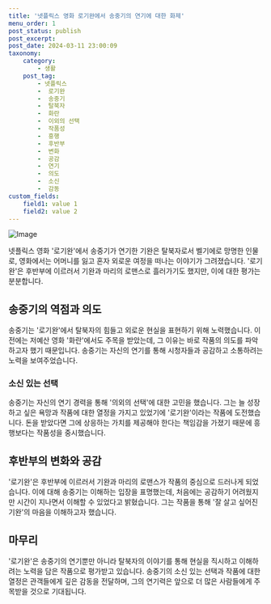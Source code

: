 ```yaml
---
title: '넷플릭스 영화 로기완에서 송중기의 연기에 대한 화제'
menu_order: 1
post_status: publish
post_excerpt: 
post_date: 2024-03-11 23:00:09
taxonomy:
    category:
        - 생활
    post_tag:
        - 넷플릭스
        -  로기완
        -  송중기
        -  탈북자
        -  화란
        -  이외의 선택
        -  작품성
        -  흥행
        -  후반부
        -  변화
        -  공감
        -  연기
        -  의도
        -  소신
        -  감동
custom_fields:
    field1: value 1
    field2: value 2
---
```


![Image](https://imgnews.pstatic.net/image/020/2024/03/11/0003552412_001_20240311030255952.jpg?type=w647)

넷플릭스 영화 '로기완'에서 송중기가 연기한 기완은 탈북자로서 벨기에로 망명한 인물로, 영화에서는 어머니를 잃고 혼자 외로운 여정을 떠나는 이야기가 그려졌습니다. '로기완'은 후반부에 이르러서 기완과 마리의 로맨스로 흘러가기도 했지만, 이에 대한 평가는 분분합니다.
## 송중기의 역점과 의도
송중기는 '로기완'에서 탈북자의 힘들고 외로운 현실을 표현하기 위해 노력했습니다. 이전에는 저예산 영화 '화란'에서도 주목을 받았는데, 그 이유는 바로 작품의 의도를 파악하고자 했기 때문입니다. 송중기는 자신의 연기를 통해 시청자들과 공감하고 소통하려는 노력을 보여주었습니다.
### 소신 있는 선택
송중기는 자신의 연기 경력을 통해 '의외의 선택'에 대한 고민을 했습니다. 그는 늘 성장하고 싶은 욕망과 작품에 대한 열정을 가지고 있었기에 '로기완'이라는 작품에 도전했습니다. 돈을 받았다면 그에 상응하는 가치를 제공해야 한다는 책임감을 가졌기 때문에 흥행보다는 작품성을 중시했습니다.
## 후반부의 변화와 공감
'로기완'은 후반부에 이르러서 기완과 마리의 로맨스가 작품의 중심으로 드러나게 되었습니다. 이에 대해 송중기는 이해하는 입장을 표명했는데, 처음에는 공감하기 어려웠지만 시간이 지나면서 이해할 수 있었다고 밝혔습니다. 그는 작품을 통해 '잘 살고 싶어진 기완'의 마음을 이해하고자 했습니다.
## 마무리
'로기완'은 송중기의 연기뿐만 아니라 탈북자의 이야기를 통해 현실을 직시하고 이해하려는 노력을 담은 작품으로 평가받고 있습니다. 송중기의 소신 있는 선택과 작품에 대한 열정은 관객들에게 깊은 감동을 전달하며, 그의 연기력은 앞으로 더 많은 사람들에게 주목받을 것으로 기대됩니다.
